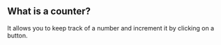  ## What is a counter?

It allows you to keep track of a number and increment it by clicking on a button.

<Counter></Counter>
